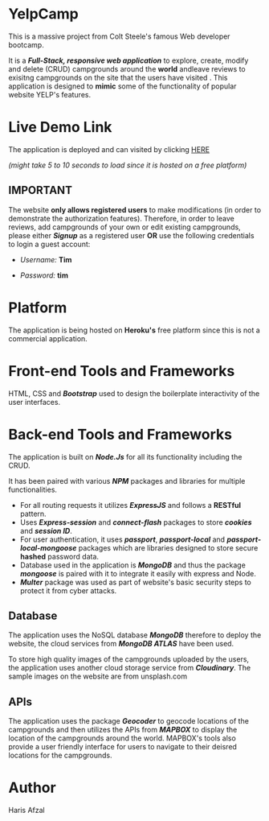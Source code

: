 # YelpCamp
This is a massive project from Colt Steele's famous Web developer bootcamp. 

It is a **_Full-Stack, responsive web application_** to explore, create, modify and delete (CRUD) campgrounds around the **world** andleave reviews to exisitng campgrounds on the site that the users have visited . This application is designed to **mimic** some of the functionality of popular website YELP's features. 


# Live Demo Link
The application is deployed and can visited by clicking [HERE](https://aqueous-bayou-49410.herokuapp.com/) 

_(might take 5 to 10 seconds to load since it is hosted on a free platform)_


## IMPORTANT

The website **only allows registered users** to make modifications (in order to demonstrate the authorization features). Therefore, in order to leave reviews, add campgrounds of your own or edit existing campgrounds, please either **_Signup_** as a registered user **OR** use the following credentials to login a guest account:

* *Username:* **Tim**

* *Password:* **tim**

# Platform 
The application is being hosted on **Heroku's** free platform since this is not a commercial application.

# Front-end Tools and Frameworks
HTML, CSS and **_Bootstrap_** used to design the boilerplate interactivity of the user interfaces.

# Back-end Tools and Frameworks
The application is built on **_Node.Js_** for all its functionality including the CRUD.

It has been paired with various **_NPM_** packages and libraries for multiple functionalities.
* For all routing requests it utilizes **_ExpressJS_** and follows a **RESTful** pattern.
* Uses **_Express-session_** and **_connect-flash_** packages to store **_cookies_** and **_session ID_**.
* For user authentication, it uses **_passport_**, **_passport-local_** and **_passport-local-mongoose_** packages which are libraries designed to store secure **hashed** password data.
* Database used in the application is **_MongoDB_** and thus the package **_mongoose_** is paired with it to integrate it easily with express and Node.
* **_Multer_** package was used as part of website's basic security steps to protect it from cyber attacks.

## Database
The application uses the NoSQL database **_MongoDB_** therefore to deploy the website, the cloud services from **_MongoDB ATLAS_** have been used.

To store high quality images of the campgrounds uploaded by the users, the application uses another cloud storage service from **_Cloudinary_**. The sample images on the website are from unsplash.com

## APIs
The application uses the package **_Geocoder_** to geocode locations of the campgrounds and then utilizes the APIs from **_MAPBOX_** to display the location of the campgrounds around the world. MAPBOX's tools also provide a user friendly interface for users to navigate to their deisred locations for the campgrounds.


# Author
Haris Afzal


